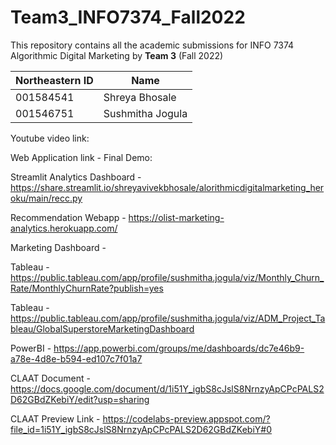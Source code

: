 # Team3_INFO7374_Fall2022

This repository contains all the academic submissions for INFO 7374 Algorithmic Digital Marketing by **Team 3** (Fall 2022) 


| Northeastern ID | Name
| --- | --- 
|001584541 | Shreya Bhosale
|001546751 | Sushmitha Jogula 


Youtube video link:

Web Application link - Final Demo: 

Streamlit Analytics Dashboard - https://share.streamlit.io/shreyavivekbhosale/alorithmicdigitalmarketing_heroku/main/recc.py

Recommendation Webapp - https://olist-marketing-analytics.herokuapp.com/ 

Marketing Dashboard -

Tableau -  https://public.tableau.com/app/profile/sushmitha.jogula/viz/Monthly_Churn_Rate/MonthlyChurnRate?publish=yes

Tableau - https://public.tableau.com/app/profile/sushmitha.jogula/viz/ADM_Project_Tableau/GlobalSuperstoreMarketingDashboard

PowerBI - https://app.powerbi.com/groups/me/dashboards/dc7e46b9-a78e-4d8e-b594-ed107c7f01a7

CLAAT Document - https://docs.google.com/document/d/1i51Y_igbS8cJslS8NrnzyApCPcPALS2D62GBdZKebiY/edit?usp=sharing

CLAAT Preview Link - https://codelabs-preview.appspot.com/?file_id=1i51Y_igbS8cJslS8NrnzyApCPcPALS2D62GBdZKebiY#0
